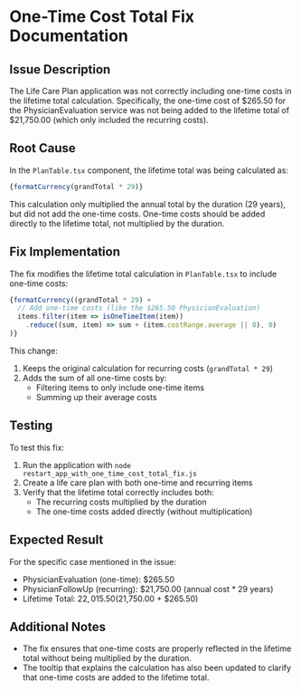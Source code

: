 # One-Time Cost Total Fix Documentation

## Issue Description

The Life Care Plan application was not correctly including one-time costs in the lifetime total calculation. Specifically, the one-time cost of $265.50 for the PhysicianEvaluation service was not being added to the lifetime total of $21,750.00 (which only included the recurring costs).

## Root Cause

In the `PlanTable.tsx` component, the lifetime total was being calculated as:

```jsx
{formatCurrency(grandTotal * 29)}
```

This calculation only multiplied the annual total by the duration (29 years), but did not add the one-time costs. One-time costs should be added directly to the lifetime total, not multiplied by the duration.

## Fix Implementation

The fix modifies the lifetime total calculation in `PlanTable.tsx` to include one-time costs:

```jsx
{formatCurrency((grandTotal * 29) + 
  // Add one-time costs (like the $265.50 PhysicianEvaluation)
  items.filter(item => isOneTimeItem(item))
    .reduce((sum, item) => sum + (item.costRange.average || 0), 0)
)}
```

This change:
1. Keeps the original calculation for recurring costs (`grandTotal * 29`)
2. Adds the sum of all one-time costs by:
   - Filtering items to only include one-time items
   - Summing up their average costs

## Testing

To test this fix:
1. Run the application with `node restart_app_with_one_time_cost_total_fix.js`
2. Create a life care plan with both one-time and recurring items
3. Verify that the lifetime total correctly includes both:
   - The recurring costs multiplied by the duration
   - The one-time costs added directly (without multiplication)

## Expected Result

For the specific case mentioned in the issue:
- PhysicianEvaluation (one-time): $265.50
- PhysicianFollowUp (recurring): $21,750.00 (annual cost * 29 years)
- Lifetime Total: $22,015.50 ($21,750.00 + $265.50)

## Additional Notes

- The fix ensures that one-time costs are properly reflected in the lifetime total without being multiplied by the duration.
- The tooltip that explains the calculation has also been updated to clarify that one-time costs are added to the lifetime total.
